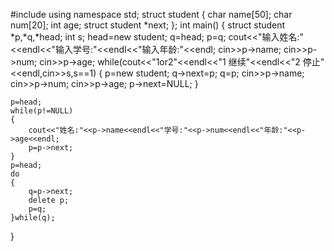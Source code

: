 #include<iostream>
using namespace std;
struct student
{
	char name[50];
	char num[20];
	int age;
	struct student *next;
};
int main()
{
	struct student *p,*q,*head;
	int s;
	head=new student;
	q=head;
	p=q;
	cout<<"输入姓名:"<<endl<<"输入学号:"<<endl<<"输入年龄:"<<endl;
	cin>>p->name;
	cin>>p->num;
	cin>>p->age;
	while(cout<<"1or2"<<endl<<"1 继续"<<endl<<"2 停止"<<endl,cin>>s,s==1)
	{
		p=new student;
		q->next=p;
		q=p;
		cin>>p->name;
		cin>>p->num;
		cin>>p->age;
		p->next=NULL;
	}
	
	p=head;
	while(p!=NULL)
	{
		cout<<"姓名:"<<p->name<<endl<<"学号:"<<p->num<<endl<<"年龄:"<<p->age<<endl;
		p=p->next;
	}
	p=head;
	do
	{
		q=p->next;
		delete p;
		p=q;
	}while(q);
}
